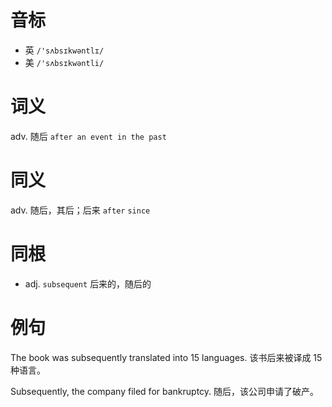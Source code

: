 # 音标

- 英 `/'sʌbsɪkwəntlɪ/`
- 美 `/'sʌbsɪkwəntli/`

# 词义

adv. 随后
`after an event in the past`

# 同义

adv. 随后，其后；后来
`after` `since`

# 同根

- adj. `subsequent` 后来的，随后的

# 例句

The book was subsequently translated into 15 languages.
该书后来被译成 15 种语言。

Subsequently, the company filed for bankruptcy.
随后，该公司申请了破产。


